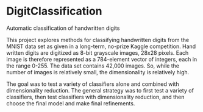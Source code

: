 # DigitClassification
Automatic classification of handwritten digits

This project explores methods for classifying handwritten digits from the MNIST data set as given in a long-term, no-prize Kaggle competition. Hand written digits are digitized as 8-bit grayscale images, 28x28 pixels. Each image is therefore represented as a 784-element vector of integers, each in the range 0-255. The data set contains 42,000 images. So, while the number of images is relatively small, the dimensionality is relatively high.

The goal was to test a variety of classifiers alone and combined with dimensionality reduction. The general strategy was to first test a variety of classifiers, then test classifiers with dimensionality reduction, and then choose the final model and make final refinements. 
